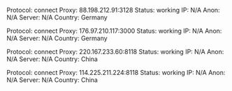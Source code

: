 Protocol: connect
Proxy: 88.198.212.91:3128
Status: working
IP: N/A
Anon: N/A
Server: N/A
Country: Germany

Protocol: connect
Proxy: 176.97.210.117:3000
Status: working
IP: N/A
Anon: N/A
Server: N/A
Country: Germany

Protocol: connect
Proxy: 220.167.233.60:8118
Status: working
IP: N/A
Anon: N/A
Server: N/A
Country: China

Protocol: connect
Proxy: 114.225.211.224:8118
Status: working
IP: N/A
Anon: N/A
Server: N/A
Country: China

